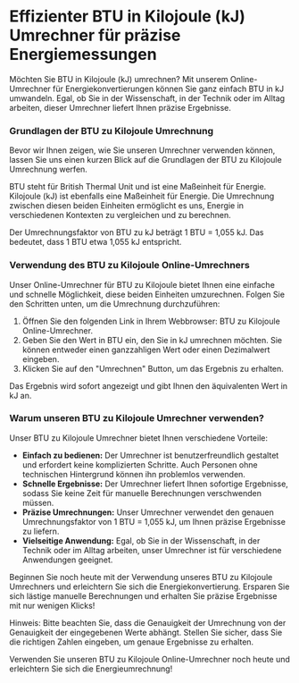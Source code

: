 Effizienter BTU in Kilojoule (kJ) Umrechner für präzise Energiemessungen
========================================================================

Möchten Sie BTU in Kilojoule (kJ) umrechnen? Mit unserem Online-Umrechner für Energiekonvertierungen können Sie ganz einfach BTU in kJ umwandeln. Egal, ob Sie in der Wissenschaft, in der Technik oder im Alltag arbeiten, dieser Umrechner liefert Ihnen präzise Ergebnisse.

### Grundlagen der BTU zu Kilojoule Umrechnung

Bevor wir Ihnen zeigen, wie Sie unseren Umrechner verwenden können, lassen Sie uns einen kurzen Blick auf die Grundlagen der BTU zu Kilojoule Umrechnung werfen.

BTU steht für British Thermal Unit und ist eine Maßeinheit für Energie. Kilojoule (kJ) ist ebenfalls eine Maßeinheit für Energie. Die Umrechnung zwischen diesen beiden Einheiten ermöglicht es uns, Energie in verschiedenen Kontexten zu vergleichen und zu berechnen.

Der Umrechnungsfaktor von BTU zu kJ beträgt 1 BTU = 1,055 kJ. Das bedeutet, dass 1 BTU etwa 1,055 kJ entspricht.

### Verwendung des BTU zu Kilojoule Online-Umrechners

Unser Online-Umrechner für BTU zu Kilojoule bietet Ihnen eine einfache und schnelle Möglichkeit, diese beiden Einheiten umzurechnen. Folgen Sie den Schritten unten, um die Umrechnung durchzuführen:

1. Öffnen Sie den folgenden Link in Ihrem Webbrowser: BTU zu Kilojoule Online-Umrechner.
2. Geben Sie den Wert in BTU ein, den Sie in kJ umrechnen möchten. Sie können entweder einen ganzzahligen Wert oder einen Dezimalwert eingeben.
3. Klicken Sie auf den "Umrechnen" Button, um das Ergebnis zu erhalten.

Das Ergebnis wird sofort angezeigt und gibt Ihnen den äquivalenten Wert in kJ an.

### Warum unseren BTU zu Kilojoule Umrechner verwenden?

Unser BTU zu Kilojoule Umrechner bietet Ihnen verschiedene Vorteile:

- **Einfach zu bedienen:** Der Umrechner ist benutzerfreundlich gestaltet und erfordert keine komplizierten Schritte. Auch Personen ohne technischen Hintergrund können ihn problemlos verwenden.
- **Schnelle Ergebnisse:** Der Umrechner liefert Ihnen sofortige Ergebnisse, sodass Sie keine Zeit für manuelle Berechnungen verschwenden müssen.
- **Präzise Umrechnungen:** Unser Umrechner verwendet den genauen Umrechnungsfaktor von 1 BTU = 1,055 kJ, um Ihnen präzise Ergebnisse zu liefern.
- **Vielseitige Anwendung:** Egal, ob Sie in der Wissenschaft, in der Technik oder im Alltag arbeiten, unser Umrechner ist für verschiedene Anwendungen geeignet.

Beginnen Sie noch heute mit der Verwendung unseres BTU zu Kilojoule Umrechners und erleichtern Sie sich die Energiekonvertierung. Ersparen Sie sich lästige manuelle Berechnungen und erhalten Sie präzise Ergebnisse mit nur wenigen Klicks!

Hinweis: Bitte beachten Sie, dass die Genauigkeit der Umrechnung von der Genauigkeit der eingegebenen Werte abhängt. Stellen Sie sicher, dass Sie die richtigen Zahlen eingeben, um genaue Ergebnisse zu erhalten.

Verwenden Sie unseren BTU zu Kilojoule Online-Umrechner noch heute und erleichtern Sie sich die Energieumrechnung!